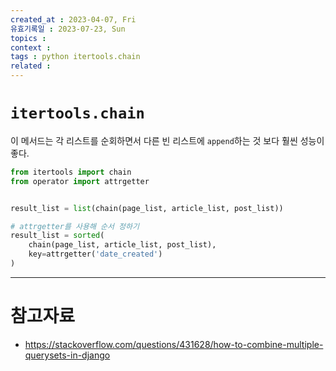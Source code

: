 ```yaml
---
created_at : 2023-04-07, Fri
유효기록일 : 2023-07-23, Sun
topics : 
context : 
tags : python itertools.chain
related : 
---
```

# `itertools.chain`
이 메서드는 각 리스트를 순회하면서 다른 빈 리스트에 `append`하는 것 보다 훨씬 성능이 좋다.

```python
from itertools import chain
from operator import attrgetter


result_list = list(chain(page_list, article_list, post_list))

# attrgetter를 사용해 순서 정하기
result_list = sorted(
    chain(page_list, article_list, post_list),
    key=attrgetter('date_created')
)
```

---
# 참고자료
- https://stackoverflow.com/questions/431628/how-to-combine-multiple-querysets-in-django

[^1]: